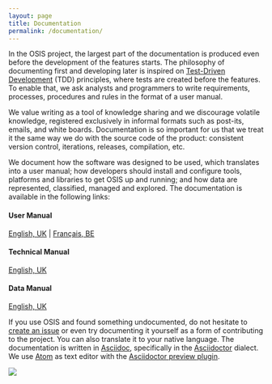 ```yaml
---
layout: page
title: Documentation
permalink: /documentation/
---
```


In the OSIS project, the largest part of the documentation is produced even
before the development of the features starts. The philosophy of documenting
first and developing later is inspired on
[Test-Driven Development](https://en.wikipedia.org/wiki/Test-driven_development)
(TDD) principles, where tests are created before the features. To enable that,
we ask analysts and programmers to write requirements, processes, procedures and
rules in the format of a user manual.

We value writing as a tool of knowledge sharing and we discourage volatile
knowledge, registered exclusively in informal formats such as post-its, emails,
and white boards. Documentation is so important for us that we treat it the same
way we do with the source code of the product: consistent version control,
iterations, releases, compilation, etc.

We document how the software was designed to be used, which translates into a
user manual; how developers should install and configure tools, platforms and
libraries to get OSIS up and running; and how data are represented,
classified, managed and explored. The documentation is available in the
following links:

#### User Manual

[English, UK](http://uclouvain.github.io/osis-louvain-documentation/doc/business/user-manual_en.html) |
[Français, BE](http://uclouvain.github.io/osis-louvain-documentation/doc/business/user-manual_fr.html)

#### Technical Manual

[English, UK](http://uclouvain.github.io/osis-louvain-documentation/doc/development/technical-manual.html)

#### Data Manual

[English, UK](http://uclouvain.github.io/osis-louvain-documentation/doc/development/data-manual.html)

If you use OSIS and found something undocumented, do not hesitate to [create
an issue](https://github.com/uclouvain/osis-louvain/issues/new) or even try
documenting it yourself as a form of contributing to the project. You can also
translate it to your native language. The documentation is written in
[Asciidoc](http://www.methods.co.nz/asciidoc/), specifically in the
[Asciidoctor](http://asciidoctor.org/) dialect. We use [Atom](https://atom.io)
as text editor with the
[Asciidoctor preview plugin](https://atom.io/packages/asciidoc-preview).

<img src="{{ site.url }}/assets/asciidoctor-editor.png">
